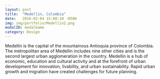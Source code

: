 ```yaml
---
layout: post
title:  "Medellin, Colombia"
date:   2016-02-04 15:08:10 -0500
img: img/portfolio/Medellin2.png
modalID: modalGame
category: Design
---
```

Medellin is the capital of the mountainous Antioquia province of Colombia.  The metropolitan area of Medellin includes nine other cities and is the second largest urban agglomeration in the country.  Medellin is a hub of economic, education and cultural activity and at the forefront of urban development for innovation, livability, and urban sustainability.  Rapid urban growth and migration have created challenges for future planning.

[flat-icons-link]: https://sellfy.com/p/8Q9P/jV3VZ/
